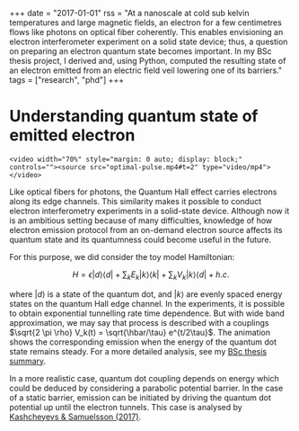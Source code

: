 +++
date = "2017-01-01"
rss = "At a nanoscale at cold sub kelvin temperatures and large magnetic fields, an electron for a few centimetres flows like photons on optical fiber coherently. This enables envisioning an electron interferometer experiment on a solid state device; thus, a question on preparing an electron quantum state becomes important. In my BSc thesis project, I derived and, using Python, computed the resulting state of an electron emitted from an electric field veil lowering one of its barriers."
tags = ["research", "phd"]
+++

# Understanding quantum state of emitted electron

~~~
<video width="70%" style="margin: 0 auto; display: block;" controls=""><source src="optimal-pulse.mp4#t=2" type="video/mp4"></video>
~~~

Like optical fibers for photons, the Quantum Hall effect carries electrons along its edge channels. This similarity makes it possible to conduct electron interferometry experiments in a solid-state device. Although now it is an ambitious setting because of many difficulties, knowledge of how electron emission protocol from an on-demand electron source affects its quantum state and its quantumness could become useful in the future.

For this purpose, we did consider the toy model Hamiltonian:

$$ H = \epsilon |d\rangle \langle d| + \sum_k E_k |k\rangle \langle k| + \sum_k V_k |k\rangle \langle d| + h.c. $$

  where $|d\rangle$ is a state of the quantum dot, and $|k\rangle$ are evenly spaced energy states on the quantum Hall edge channel. In the experiments, it is possible to obtain exponential tunnelling rate time dependence. But with wide band approximation, we may say that process is described with a couplings $\sqrt{2 \pi \rho} V_k(t) = \sqrt{\hbar/\tau} e^{t/2\tau}$. The animation shows the corresponding emission when the energy of the quantum dot state remains steady. For a more detailed analysis, see my [BSc thesis summary](artifacts/BScSummary.pdf). 

In a more realistic case, quantum dot coupling depends on energy which could be deduced by considering a parabolic potential barrier. In the case of a static barrier, emission can be initiated by driving the quantum dot potential up until the electron tunnels. This case is analysed by [Kashcheyevs & Samuelsson (2017)](https://arxiv.org/abs/1701.02637).
